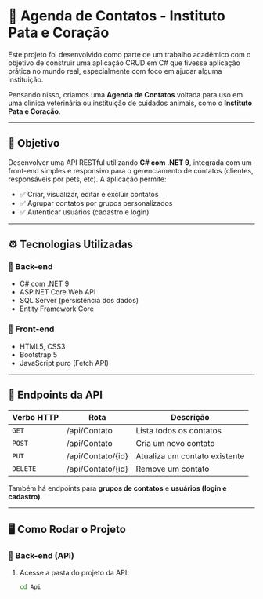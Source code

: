 # 📒 Agenda de Contatos - Instituto Pata e Coração

Este projeto foi desenvolvido como parte de um trabalho acadêmico com o objetivo de construir uma aplicação CRUD em C# que tivesse aplicação prática no mundo real, especialmente com foco em ajudar alguma instituição.

Pensando nisso, criamos uma **Agenda de Contatos** voltada para uso em uma clínica veterinária ou instituição de cuidados animais, como o **Instituto Pata e Coração**.

---

## 🎯 Objetivo

Desenvolver uma API RESTful utilizando **C# com .NET 9**, integrada com um front-end simples e responsivo para o gerenciamento de contatos (clientes, responsáveis por pets, etc). A aplicação permite:

- ✅ Criar, visualizar, editar e excluir contatos
- ✅ Agrupar contatos por grupos personalizados
- ✅ Autenticar usuários (cadastro e login)

---

## ⚙️ Tecnologias Utilizadas

### 🧠 Back-end
- C# com .NET 9
- ASP.NET Core Web API
- SQL Server (persistência dos dados)
- Entity Framework Core

### 🎨 Front-end
- HTML5, CSS3
- Bootstrap 5
- JavaScript puro (Fetch API)

---

## 🔌 Endpoints da API

| Verbo HTTP | Rota             | Descrição                       |
|------------|------------------|---------------------------------|
| `GET`      | /api/Contato     | Lista todos os contatos         |
| `POST`     | /api/Contato     | Cria um novo contato            |
| `PUT`      | /api/Contato/{id}| Atualiza um contato existente   |
| `DELETE`   | /api/Contato/{id}| Remove um contato               |

Também há endpoints para **grupos de contatos** e **usuários (login e cadastro)**.

---

## 🖥️ Como Rodar o Projeto

### 🔧 Back-end (API)

1. Acesse a pasta do projeto da API:
   ```bash
   cd Api
